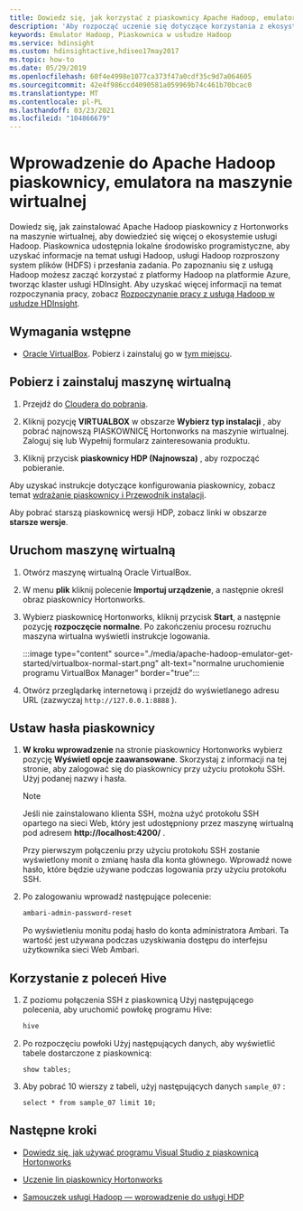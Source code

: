 ```yaml
---
title: Dowiedz się, jak korzystać z piaskownicy Apache Hadoop, emulatora — Azure HDInsight
description: 'Aby rozpocząć uczenie się dotyczące korzystania z ekosystemu Apache Hadoop, można skonfigurować piaskownicę usługi Hadoop z Hortonworks na maszynie wirtualnej platformy Azure. '
keywords: Emulator Hadoop, Piaskownica w usłudze Hadoop
ms.service: hdinsight
ms.custom: hdinsightactive,hdiseo17may2017
ms.topic: how-to
ms.date: 05/29/2019
ms.openlocfilehash: 60f4e4998e1077ca373f47a0cdf35c9d7a064605
ms.sourcegitcommit: 42e4f986ccd4090581a059969b74c461b70bcac0
ms.translationtype: MT
ms.contentlocale: pl-PL
ms.lasthandoff: 03/23/2021
ms.locfileid: "104866679"
---
```

# <a name="get-started-with-an-apache-hadoop-sandbox-an-emulator-on-a-virtual-machine"></a>Wprowadzenie do Apache Hadoop piaskownicy, emulatora na maszynie wirtualnej

Dowiedz się, jak zainstalować Apache Hadoop piaskownicy z Hortonworks na maszynie wirtualnej, aby dowiedzieć się więcej o ekosystemie usługi Hadoop. Piaskownica udostępnia lokalne środowisko programistyczne, aby uzyskać informacje na temat usługi Hadoop, usługi Hadoop rozproszony system plików (HDFS) i przesłania zadania. Po zapoznaniu się z usługą Hadoop możesz zacząć korzystać z platformy Hadoop na platformie Azure, tworząc klaster usługi HDInsight. Aby uzyskać więcej informacji na temat rozpoczynania pracy, zobacz [Rozpoczynanie pracy z usługą Hadoop w usłudze HDInsight](apache-hadoop-linux-tutorial-get-started.md).

## <a name="prerequisites"></a>Wymagania wstępne

* [Oracle VirtualBox](https://www.virtualbox.org/). Pobierz i zainstaluj go w [tym miejscu](https://www.virtualbox.org/wiki/Downloads).

## <a name="download-and-install-the-virtual-machine"></a>Pobierz i zainstaluj maszynę wirtualną

1. Przejdź do [Cloudera do pobrania](https://www.cloudera.com/downloads/hortonworks-sandbox/hdp.html).

1. Kliknij pozycję **VIRTUALBOX** w obszarze **Wybierz typ instalacji** , aby pobrać najnowszą PIASKOWNICĘ Hortonworks na maszynie wirtualnej. Zaloguj się lub Wypełnij formularz zainteresowania produktu.

1. Kliknij przycisk **piaskownicy HDP (Najnowsza)** , aby rozpocząć pobieranie.

Aby uzyskać instrukcje dotyczące konfigurowania piaskownicy, zobacz temat [wdrażanie piaskownicy i Przewodnik instalacji](https://hortonworks.com/tutorial/sandbox-deployment-and-install-guide/section/1/).

Aby pobrać starszą piaskownicę wersji HDP, zobacz linki w obszarze **starsze wersje**.

## <a name="start-the-virtual-machine"></a>Uruchom maszynę wirtualną

1. Otwórz maszynę wirtualną Oracle VirtualBox.
1. W menu **plik** kliknij polecenie **Importuj urządzenie**, a następnie określ obraz piaskownicy Hortonworks.
1. Wybierz piaskownicę Hortonworks, kliknij przycisk **Start**, a następnie pozycję **rozpoczęcie normalne**. Po zakończeniu procesu rozruchu maszyna wirtualna wyświetli instrukcje logowania.

    :::image type="content" source="./media/apache-hadoop-emulator-get-started/virtualbox-normal-start.png" alt-text="normalne uruchomienie programu VirtualBox Manager" border="true":::

1. Otwórz przeglądarkę internetową i przejdź do wyświetlanego adresu URL (zazwyczaj `http://127.0.0.1:8888` ).

## <a name="set-sandbox-passwords"></a>Ustaw hasła piaskownicy

1. **W kroku wprowadzenie** na stronie piaskownicy Hortonworks wybierz pozycję **Wyświetl opcje zaawansowane**. Skorzystaj z informacji na tej stronie, aby zalogować się do piaskownicy przy użyciu protokołu SSH. Użyj podanej nazwy i hasła.

   > [!NOTE]
   > Jeśli nie zainstalowano klienta SSH, można użyć protokołu SSH opartego na sieci Web, który jest udostępniony przez maszynę wirtualną pod adresem **http://localhost:4200/** .

    Przy pierwszym połączeniu przy użyciu protokołu SSH zostanie wyświetlony monit o zmianę hasła dla konta głównego. Wprowadź nowe hasło, które będzie używane podczas logowania przy użyciu protokołu SSH.

2. Po zalogowaniu wprowadź następujące polecenie:

    ```bash
    ambari-admin-password-reset
    ```

    Po wyświetleniu monitu podaj hasło do konta administratora Ambari. Ta wartość jest używana podczas uzyskiwania dostępu do interfejsu użytkownika sieci Web Ambari.

## <a name="use-hive-commands"></a>Korzystanie z poleceń Hive

1. Z poziomu połączenia SSH z piaskownicą Użyj następującego polecenia, aby uruchomić powłokę programu Hive:

    ```bash
    hive
    ```

2. Po rozpoczęciu powłoki Użyj następujących danych, aby wyświetlić tabele dostarczone z piaskownicą:

    ```hiveql
    show tables;
    ```

3. Aby pobrać 10 wierszy z tabeli, użyj następujących danych `sample_07` :

    ```hiveql
    select * from sample_07 limit 10;
    ```

## <a name="next-steps"></a>Następne kroki

* [Dowiedz się, jak używać programu Visual Studio z piaskownicą Hortonworks](./apache-hadoop-visual-studio-tools-get-started.md)

* [Uczenie lin piaskownicy Hortonworks](https://hortonworks.com/hadoop-tutorial/learning-the-ropes-of-the-hortonworks-sandbox/)

* [Samouczek usługi Hadoop — wprowadzenie do usługi HDP](https://hortonworks.com/hadoop-tutorial/hello-world-an-introduction-to-hadoop-hcatalog-hive-and-pig/)